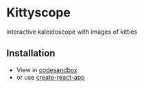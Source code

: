 # Kittyscope

interactive kaleidoscope with images of kitties

## Installation

* View in [codesandbox](https://codesandbox.io/s/github/jwestendorp/kittyscope)
* or use [create-react-app](https://github.com/facebook/create-react-app)
